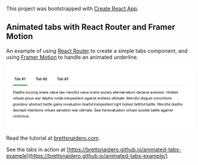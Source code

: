 This project was bootstrapped with [Create React App](https://github.com/facebook/create-react-app).

## Animated tabs with React Router and Framer Motion

An example of using [React Router](https://github.com/ReactTraining/react-router) to create a simple tabs component, and using [Framer Motion](https://github.com/framer/motion) to handle an animated underline.

![Animated Tabs](./docs/screenshot.png)

Read the tutorial at [brettsnaidero.com](brettsnaidero.com/blog).

See the tabs in action at [https://brettsnaidero.github.io/animated-tabs-example](https://brettsnaidero.github.io/animated-tabs-example/)
